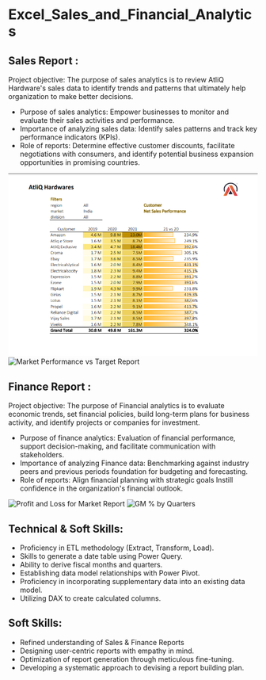 # Excel_Sales_and_Financial_Analytics
## Sales Report : 
Project objective: The purpose of sales analytics is to review AtliQ Hardware's sales data to identify trends and patterns that ultimately help organization to make better decisions.

- Purpose of sales analytics: Empower businesses to monitor and evaluate their sales activities and performance.
- Importance of analyzing sales data: Identify sales patterns and track key performance indicators (KPIs).
- Role of reports: Determine effective customer discounts, facilitate negotiations with consumers, and identify potential business expansion opportunities in promising countries.

 ![Customer Performance Report](https://github.com/AshishpatilRK/Excel_Sales_and_Financial_Analytics/blob/main/Customer%20Performance%20Report.png)
 ![Market Performance vs Target Report](https://github.com/user-attachments/assets/587984f9-71b4-4f54-a69c-d335a208881c)

## Finance Report :
Project objective: The purpose of Financial analytics is to evaluate economic trends, set financial policies, build long-term plans for business activity, and identify projects or companies for investment.

- Purpose of finance analytics: Evaluation of financial performance, support decision-making, and facilitate communication with stakeholders.
- Importance of analyzing Finance data: Benchmarking against industry peers and previous periods foundation for budgeting and forecasting.
- Role of reports: Align financial planning with strategic goals Instill confidence in the organization's financial outlook.

![Profit and Loss for Market Report](https://github.com/user-attachments/assets/7ca45864-1883-4fa8-8c4f-92c3152cdf83)
![GM % by Quarters](https://github.com/user-attachments/assets/2a5455e3-6ad9-4357-9834-5c6d74cc11a9)



## Technical & Soft Skills:
- 	Proficiency in ETL methodology (Extract, Transform, Load).
- 	Skills to generate a date table using Power Query.
- 	Ability to derive fiscal months and quarters.
- 	Establishing data model relationships with Power Pivot.
- 	Proficiency in incorporating supplementary data into an existing data model.
- 	Utilizing DAX to create calculated columns.

## Soft Skills:
- 	Refined understanding of Sales & Finance Reports
- 	Designing user-centric reports with empathy in mind.
- 	Optimization of report generation through meticulous fine-tuning.
- 	Developing a systematic approach to devising a report building plan.
